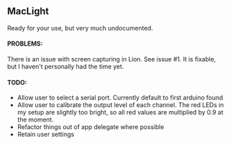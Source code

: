 MacLight
--------------

Ready for your use, but very much undocumented.

#### PROBLEMS:
There is an issue with screen capturing in Lion. See issue #1. It is fixable, but I haven't personally had the time yet.

#### TODO:
* Allow user to select a serial port. Currently default to first arduino found
* Allow user to calibrate the output level of each channel. The red LEDs in my setup are slightly too bright, so all red values are multiplied by 0.9 at the moment.
* Refactor things out of app delegate where possible
* Retain user settings